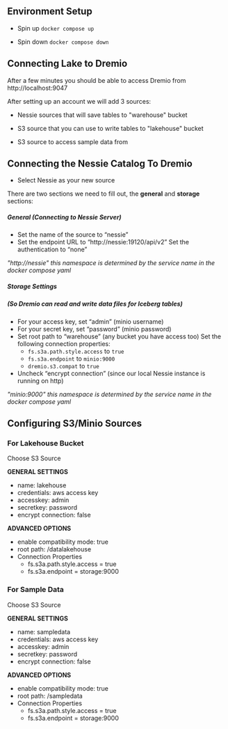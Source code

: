 ## Environment Setup

- Spin up `docker compose up`

- Spin down `docker compose down`

## Connecting Lake to Dremio

After a few minutes you should be able to access Dremio from http://localhost:9047

After setting up an account we will add 3 sources:

- Nessie sources that will save tables to "warehouse" bucket

- S3 source that you can use to write tables to "lakehouse" bucket

- S3 source to access sample data from

## Connecting the Nessie Catalog To Dremio

- Select Nessie as your new source

There are two sections we need to fill out, the **general** and **storage** sections:

##### General (Connecting to Nessie Server)
- Set the name of the source to “nessie”
- Set the endpoint URL to “http://nessie:19120/api/v2” 
Set the authentication to “none”

*"http://nessie" this namespace is determined by the service name in the docker compose yaml*

##### Storage Settings 
##### (So Dremio can read and write data files for Iceberg tables)

- For your access key, set “admin” (minio username)
- For your secret key, set “password” (minio password)
- Set root path to “warehouse” (any bucket you have access too)
    Set the following connection properties:
    - `fs.s3a.path.style.access` to `true`
    - `fs.s3a.endpoint` to `minio:9000`
    - `dremio.s3.compat` to `true`
- Uncheck “encrypt connection” (since our local Nessie instance is running on http)

*"minio:9000" this namespace is determined by the service name in the docker compose yaml*

## Configuring S3/Minio Sources

### For Lakehouse Bucket

Choose S3 Source

**GENERAL SETTINGS**
- name: lakehouse
- credentials: aws access key
- accesskey: admin
- secretkey: password
- encrypt connection: false

**ADVANCED OPTIONS**
- enable compatibility mode: true
- root path: /datalakehouse
- Connection Properties
    - fs.s3a.path.style.access = true
    - fs.s3a.endpoint = storage:9000

### For Sample Data

Choose S3 Source

**GENERAL SETTINGS**
- name: sampledata
- credentials: aws access key
- accesskey: admin
- secretkey: password
- encrypt connection: false

**ADVANCED OPTIONS**
- enable compatibility mode: true
- root path: /sampledata
- Connection Properties
    - fs.s3a.path.style.access = true
    - fs.s3a.endpoint = storage:9000